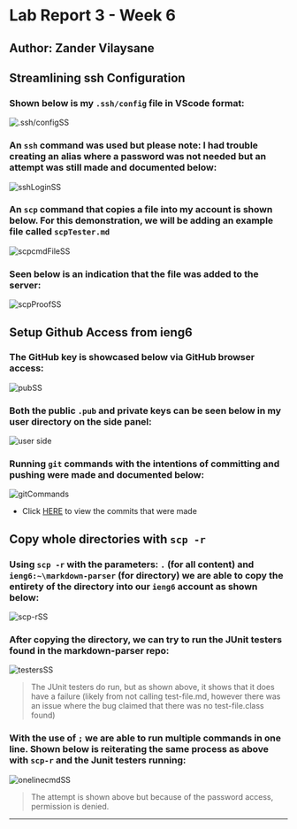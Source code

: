 # Lab Report 3 - Week 6
## Author: Zander Vilaysane

## Streamlining ssh Configuration
### Shown below is my `.ssh/config` file in VScode format: 
![.ssh/configSS][configFile]
### An `ssh` command was used but please note: I had trouble creating an alias where a password was not needed but an attempt was still made and documented below:
![sshLoginSS][sshLogin]
### An `scp` command that copies a file into my account is shown below. For this demonstration, we will be adding an example file called `scpTester.md` 
![scpcmdFileSS][scpcmd]
### Seen below is an indication that the file was added to the server: 
![scpProofSS][scpProof]

## Setup Github Access from ieng6
### The GitHub key is showcased below via GitHub browser access:
![pubSS][pubKey]
### Both the public `.pub` and private keys can be seen below in my user directory on the side panel:
![user side][keys]
### Running `git` commands with the intentions of committing and pushing were made and documented below:
![gitCommands][gitcmd]
- Click [HERE][commitLink] to view the commits that were made

## Copy whole directories with `scp -r`
### Using `scp -r` with the parameters: `.` (for all content) and `ieng6:~\markdown-parser` (for directory) we are able to copy the entirety of the directory into our `ieng6` account as shown below: 
![scp-rSS][scp-rcopy]
### After copying the directory, we can try to run the JUnit testers found in the markdown-parser repo: 
![testersSS][testers]
> The JUnit testers do run, but as shown above, it shows that it does have a failure (likely from not calling test-file.md, however there was an issue where the bug claimed that there was no test-file.class found)

### With the use of `;` we are able to run multiple commands in one line. Shown below is reiterating the same process as above with `scp-r` and the Junit testers running:
![onelinecmdSS][onelinecmd]
> The attempt is shown above but because of the password access, permission is denied.

---
[configFile]: https://user-images.githubusercontent.com/103156131/167322618-7c82dae8-d07f-4777-969d-514649d6ebc1.JPG
[sshLogin]: https://user-images.githubusercontent.com/103156131/167322798-18d6a97a-d5f5-471d-9a9d-e231a1222907.JPG
[scpcmd]: https://user-images.githubusercontent.com/103156131/167322824-d08a7361-4863-4ce4-aba5-23c49037f94e.JPG
[scpProof]: https://user-images.githubusercontent.com/103156131/167323696-5c7210af-0a05-4739-979f-bd3f9327973a.JPG
[pubKey]: https://user-images.githubusercontent.com/103156131/167322679-3428fc86-d48c-4414-a971-75f5aa598229.JPG
[keys]: https://user-images.githubusercontent.com/103156131/167322618-7c82dae8-d07f-4777-969d-514649d6ebc1.JPG
[gitcmd]: https://user-images.githubusercontent.com/103156131/167322763-3c467a73-f9ac-4c4f-b00d-6c7d60cf1cd1.JPG
[commitLink]: https://github.com/matchubi/skill-demo/commit/2107bc85ce103611b669dbc43b28f343d5ed4a86
[scp-rcopy]: https://user-images.githubusercontent.com/103156131/167322719-2a8c534f-cc2d-48f6-b308-350a5384f5e2.JPG
[testers]: https://user-images.githubusercontent.com/103156131/167322700-b642de1c-5499-4311-bbed-c29c5101375e.JPG
[onelinecmd]: https://user-images.githubusercontent.com/103156131/167322647-83e5132f-944a-492d-86b1-3a8fc9678820.JPG
